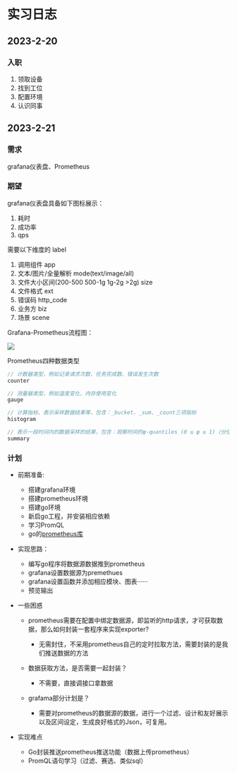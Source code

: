 # 实习日志

## 2023-2-20

### 入职

1. 领取设备
2. 找到工位
3. 配置环境
4. 认识同事





## 2023-2-21

### 需求

grafana仪表盘、Prometheus



### **期望**

grafana仪表盘具备如下图标展示：

1. 耗时 
2. 成功率 
3. qps

需要以下维度的 label
1. 调用组件 app
2. 文本/图片/全量解析 mode(text/image/all)
3. 文件大小区间(200-500 500-1g 1g-2g >2g) size
4. 文件格式  ext
5. 错误码   http_code
6. 业务方  biz
7. 场景  scene



Grafana-Prometheus流程图：

![](D:\实习仓库\Daily_notes\images\Grafana-Prometheus.png)



Prometheus四种数据类型

```go
// 计数器类型，例如记录请求次数、任务完成数、错误发生次数
counter

// 测量器类型，例如温度变化、内存使用变化
gauge

// 计算指标、表示采样数据结果等，包含：_bucket、_sum、_count三项指标
histogram

// 表示一段时间内的数据采样的结果，包含：观察时间的φ-quantiles (0 ≤ φ ≤ 1)（分位数）、_sum、_count
summary
```



### 计划

- 前期准备:

  - 搭建grafana环境
  - 搭建prometheus环境
  - 搭建go环境
  - 新启go工程，并安装相应依赖
  - 学习PromQL
  - go的[prometheus库](https://pkg.go.dev/github.com/prometheus/client_golang@v1.14.0/prometheus)

  

- 实现思路：

  - 编写go程序将数据源数据推到prometheus
  - grafana设置数据源为premethues
  - grafana设置函数并添加相应模块、图表······
  - 预览输出

  

- 一些困惑

  - prometheus需要在配置中绑定数据源，即监听的http请求，才可获取数据，那么如何封装一套程序来实现exporter?

    - 无需封住，不采用prometheus自己的定时拉取方法，需要封装的是我们推送数据的方法

  - 数据获取方法，是否需要一起封装？

    - 不需要，直接调接口拿数据

  - grafama部分计划是？

    - 需要对prometheus的数据源的数据，进行一个过滤、设计和友好展示以及区间设定，生成良好格式的Json，可复用。

    

- 实现难点

  - Go封装推送prometheus推送功能（数据上传prometheus）
  - PromQL语句学习（过滤、赛选、类似sql）



